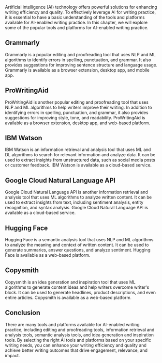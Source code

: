 
Artificial intelligence (AI) technology offers powerful solutions for enhancing writing efficiency and quality. To effectively leverage AI for writing practice, it is essential to have a basic understanding of the tools and platforms available for AI-enabled writing practice. In this chapter, we will explore some of the popular tools and platforms for AI-enabled writing practice.

Grammarly
---------

Grammarly is a popular editing and proofreading tool that uses NLP and ML algorithms to identify errors in spelling, punctuation, and grammar. It also provides suggestions for improving sentence structure and language usage. Grammarly is available as a browser extension, desktop app, and mobile app.

ProWritingAid
-------------

ProWritingAid is another popular editing and proofreading tool that uses NLP and ML algorithms to help writers improve their writing. In addition to identifying errors in spelling, punctuation, and grammar, it also provides suggestions for improving style, tone, and readability. ProWritingAid is available as a browser extension, desktop app, and web-based platform.

IBM Watson
----------

IBM Watson is an information retrieval and analysis tool that uses ML and DL algorithms to search for relevant information and analyze data. It can be used to extract insights from unstructured data, such as social media posts or customer feedback. IBM Watson is available as a cloud-based service.

Google Cloud Natural Language API
---------------------------------

Google Cloud Natural Language API is another information retrieval and analysis tool that uses ML algorithms to analyze written content. It can be used to extract insights from text, including sentiment analysis, entity recognition, and syntax analysis. Google Cloud Natural Language API is available as a cloud-based service.

Hugging Face
------------

Hugging Face is a semantic analysis tool that uses NLP and ML algorithms to analyze the meaning and context of written content. It can be used to generate summaries, answer questions, and analyze sentiment. Hugging Face is available as a web-based platform.

Copysmith
---------

Copysmith is an idea generation and inspiration tool that uses ML algorithms to generate content ideas and help writers overcome writer's block. It can be used to generate headlines, product descriptions, and even entire articles. Copysmith is available as a web-based platform.

Conclusion
----------

There are many tools and platforms available for AI-enabled writing practice, including editing and proofreading tools, information retrieval and analysis tools, semantic analysis tools, and idea generation and inspiration tools. By selecting the right AI tools and platforms based on your specific writing needs, you can enhance your writing efficiency and quality and achieve better writing outcomes that drive engagement, relevance, and impact.
